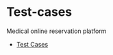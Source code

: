 # Test-cases

Medical online reservation platform
- [Test Cases](https://docs.google.com/spreadsheets/d/1CCvtuQ45veTcj6RnNsn1VpRcf3BNQYnEXwuDOfbZt9s/edit?usp=sharing)
